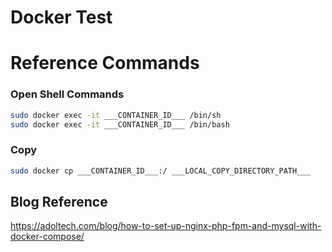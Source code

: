 # Docker Test

# Reference Commands

### Open Shell Commands
```bash
sudo docker exec -it ___CONTAINER_ID___ /bin/sh
sudo docker exec -it ___CONTAINER_ID___ /bin/bash
```
### Copy
```bash
sudo docker cp ___CONTAINER_ID___:/ ___LOCAL_COPY_DIRECTORY_PATH___
```

## Blog Reference
https://adoltech.com/blog/how-to-set-up-nginx-php-fpm-and-mysql-with-docker-compose/
